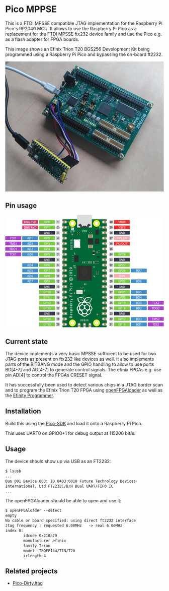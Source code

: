 # Pico MPPSE

This is a FTDI MPSSE compatible JTAG implementation for the Raspberry
Pi Pico's RP2040 MCU. It allows to use the Raspberry Pi Pico as a
replacement for the FTDI MPSSE ftx232 device family and use the Pico
e.g. as a flash adapter for FPGA boards.

This image shows an Efinix Trion T20 BGS256 Development Kit being
programmed using a Raspberry Pi Pico and bypassing the on-board ft2232.

![Efinix T20 with Raspberry Pi Pico](efinix_pico.jpeg)

## Pin usage

![Default pin mapping](pico-mpsse-pinout.png)

## Current state

The device implements a very basic MPSSE sufficient to be used for two
JTAG ports as present on ftx232 like devices as well. It also
implements parts of the BITBANG mode and the GPIO handling to allow to
use ports BD[4-7] and AD[4-7] to generate control signals. The efinix
FPGAs e.g. use pin AD[4] to control the FPGAs CRESET signal.

It has successfully been used to detect various chips in a JTAG border
scan and to program the Efinix Trion T20 FPGA using
[openFPGAloader](https://github.com/trabucayre/openFPGALoader) as well
as the [Efinity Programmer](https://www.efinixinc.com/products-efinity.html).

## Installation

Build this using the [Pico-SDK](https://github.com/raspberrypi/pico-sdk) and
load it onto a Raspberry Pi Pico.

This uses UART0 on GPIO0+1 for debug output at 115200 bit/s.

## Usage

The device should show up via USB as an FT2232:

```
$ lsusb
...
Bus 001 Device 003: ID 0403:6010 Future Technology Devices International, Ltd FT2232C/D/H Dual UART/FIFO IC
...
```

The openFPGAloader should be able to open and use it:

```
$ openFPGAloader --detect
empty
No cable or board specified: using direct ft2232 interface
Jtag frequency : requested 6.00MHz   -> real 6.00MHz  
index 0:
        idcode 0x210a79
        manufacturer efinix
        family Trion
        model  T8QFP144/T13/T20
        irlength 4
```

## Related projects

  - [Pico-DirtyJtag](https://github.com/phdussud/pico-dirtyJtag)
  
